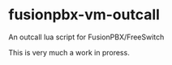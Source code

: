 # fusionpbx-vm-outcall
An outcall lua script for FusionPBX/FreeSwitch

This is very much a work in proress.
